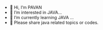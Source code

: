 - 👋 Hi, I’m PAVAN 
- 👀 I’m interested in  JAVA...
- 🌱 I’m currently learning JAVA ...
- 💞️ Please share java related topics or codes.
 

<!---
pavan6445/pavan6445 is a ✨ special ✨ repository because its `README.md` (this file) appears on your GitHub profile.
You can click the Preview link to take a look at your changes.
--->
